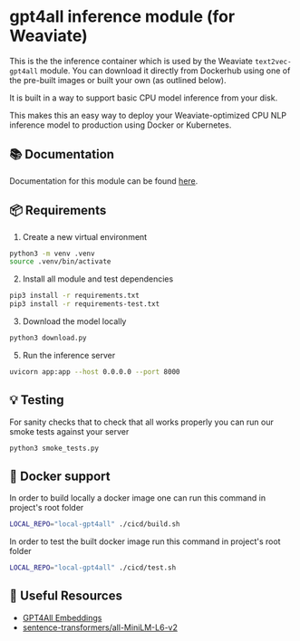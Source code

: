 # gpt4all inference module (for Weaviate)

This is the the inference container which is used by the Weaviate
`text2vec-gpt4all` module. You can download it directly from Dockerhub
using one of the pre-built images or built your own (as outlined below).

It is built in a way to support basic CPU model inference from your disk.

This makes this an easy way to deploy your Weaviate-optimized CPU
NLP inference model to production using Docker or Kubernetes.

📚 Documentation
-----------------

Documentation for this module can be found [here](https://weaviate.io/developers/weaviate/current/retriever-vectorizer-modules/text2vec-gpt4all.html).

📦 Requirements
----------------

1. Create a new virtual environment

```sh
python3 -m venv .venv
source .venv/bin/activate
```

2. Install all module and test dependencies

```sh
pip3 install -r requirements.txt
pip3 install -r requirements-test.txt
```

3. Download the model locally

```sh
python3 download.py
```

5. Run the inference server

```sh
uvicorn app:app --host 0.0.0.0 --port 8000
```

💡 Testing
----------

For sanity checks that to check that all works properly you can run our smoke tests against your server

```sh
python3 smoke_tests.py
```

🐳 Docker support
-----------------

In order to build locally a docker image one can run this command in project's root folder

```sh
LOCAL_REPO="local-gpt4all" ./cicd/build.sh
```

In order to test the built docker image run this command in project's root folder

```sh
LOCAL_REPO="local-gpt4all" ./cicd/test.sh
```

🔗 Useful Resources
--------------------

- [GPT4All Embeddings](https://docs.gpt4all.io/gpt4all_python_embedding.html)
- [sentence-transformers/all-MiniLM-L6-v2](https://huggingface.co/sentence-transformers/all-MiniLM-L6-v2)
